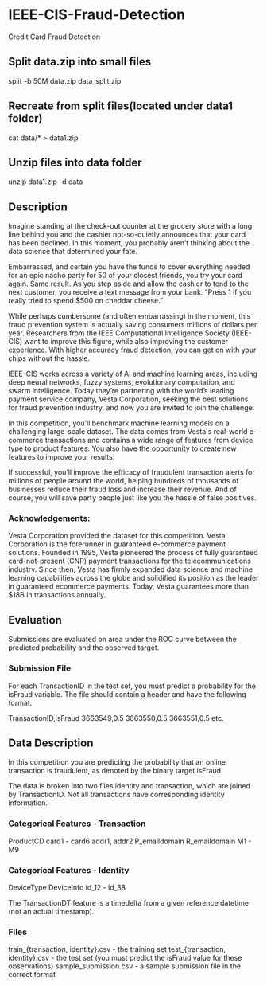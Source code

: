 # IEEE-CIS-Fraud-Detection
Credit Card Fraud Detection

## Split data.zip into small files
split -b 50M data.zip data_split.zip

## Recreate from split files(located under data1 folder)
cat data/* > data1.zip

## Unzip files into data folder
unzip data1.zip -d data

## Description
Imagine standing at the check-out counter at the grocery store with a long line behind you and the cashier not-so-quietly announces that your card has been declined. In this moment, you probably aren’t thinking about the data science that determined your fate.

Embarrassed, and certain you have the funds to cover everything needed for an epic nacho party for 50 of your closest friends, you try your card again. Same result. As you step aside and allow the cashier to tend to the next customer, you receive a text message from your bank. “Press 1 if you really tried to spend $500 on cheddar cheese.”

While perhaps cumbersome (and often embarrassing) in the moment, this fraud prevention system is actually saving consumers millions of dollars per year. Researchers from the IEEE Computational Intelligence Society (IEEE-CIS) want to improve this figure, while also improving the customer experience. With higher accuracy fraud detection, you can get on with your chips without the hassle.

IEEE-CIS works across a variety of AI and machine learning areas, including deep neural networks, fuzzy systems, evolutionary computation, and swarm intelligence. Today they’re partnering with the world’s leading payment service company, Vesta Corporation, seeking the best solutions for fraud prevention industry, and now you are invited to join the challenge.

In this competition, you’ll benchmark machine learning models on a challenging large-scale dataset. The data comes from Vesta's real-world e-commerce transactions and contains a wide range of features from device type to product features. You also have the opportunity to create new features to improve your results.

If successful, you’ll improve the efficacy of fraudulent transaction alerts for millions of people around the world, helping hundreds of thousands of businesses reduce their fraud loss and increase their revenue. And of course, you will save party people just like you the hassle of false positives.

### Acknowledgements:

Vesta Corporation provided the dataset for this competition. Vesta Corporation is the forerunner in guaranteed e-commerce payment solutions. Founded in 1995, Vesta pioneered the process of fully guaranteed card-not-present (CNP) payment transactions for the telecommunications industry. Since then, Vesta has firmly expanded data science and machine learning capabilities across the globe and solidified its position as the leader in guaranteed ecommerce payments. Today, Vesta guarantees more than $18B in transactions annually.

## Evaluation
Submissions are evaluated on area under the ROC curve between the predicted probability and the observed target.

### Submission File
For each TransactionID in the test set, you must predict a probability for the isFraud variable. The file should contain a header and have the following format:

TransactionID,isFraud
3663549,0.5
3663550,0.5
3663551,0.5
etc.

## Data Description
In this competition you are predicting the probability that an online transaction is fraudulent, as denoted by the binary target isFraud.

The data is broken into two files identity and transaction, which are joined by TransactionID. Not all transactions have corresponding identity information.

### Categorical Features - Transaction
ProductCD
card1 - card6
addr1, addr2
P_emaildomain
R_emaildomain
M1 - M9

### Categorical Features - Identity
DeviceType
DeviceInfo
id_12 - id_38

The TransactionDT feature is a timedelta from a given reference datetime (not an actual timestamp).

### Files
train_{transaction, identity}.csv - the training set
test_{transaction, identity}.csv - the test set (you must predict the isFraud value for these observations)
sample_submission.csv - a sample submission file in the correct format
